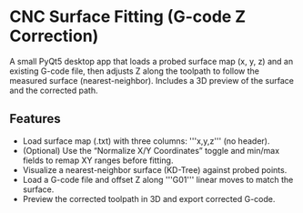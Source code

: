 # CNC Surface Fitting (G-code Z Correction)
A small PyQt5 desktop app that loads a probed surface map (x, y, z) and an existing G-code file, then adjusts Z along the toolpath to follow the measured surface (nearest-neighbor). Includes a 3D preview of the surface and the corrected path.

## Features
- Load surface map (.txt) with three columns: '''x,y,z''' (no header).
- (Optional) Use the “Normalize X/Y Coordinates” toggle and min/max fields to remap XY ranges before fitting.
- Visualize a nearest-neighbor surface (KD-Tree) against probed points.
- Load a G-code file and offset Z along '''G01''' linear moves to match the surface.
- Preview the corrected toolpath in 3D and export corrected G-code.

